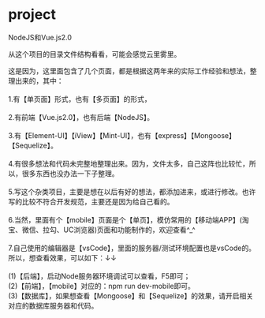 # project
NodeJS和Vue.js2.0

从这个项目的目录文件结构看看，可能会感觉云里雾里。

这是因为，这里面包含了几个页面，都是根据这两年来的实际工作经验和想法，整理出来的，其中：<br/><br/>
1.有【单页面】形式，也有【多页面】的形式，<br/><br/>
2.有前端【Vue.js2.0】，也有后端【NodeJS】。<br/><br/>
3.有【Element-UI】【iView】【Mint-UI】，也有【express】【Mongoose】【Sequelize】。<br/><br/>
4.有很多想法和代码未完整地整理出来。因为，文件太多，自己这阵也比较忙，所以，很多东西也没办法一下子整理。<br/><br/>
5.写这个杂类项目，主要是想在以后有好的想法，都添加进来，或进行修改。也许写的比较不符合开发规范，主要还是因为给自己看的。<br/><br/>
6.当然，里面有个【mobile】页面是个【单页】，模仿常用的【移动端APP】(淘宝、微信、拉勾、UC浏览器)页面和功能制作的，欢迎查看^_^<br/><br/>
7.自己使用的编辑器是【vsCode】，里面的服务器/测试环境配置也是vsCode的。所以，想查看效果，可以如下：↓↓<br/><br/>
(1)【后端】，启动Node服务器环境调试可以查看，F5即可；<br/>
(2)【前端】，【mobile】对应的：npm run dev-mobile即可。<br/>
(3)【数据库】，如果想查看【Mongoose】和【Sequelize】的效果，请开启相关对应的数据库服务器和代码。<br/>




